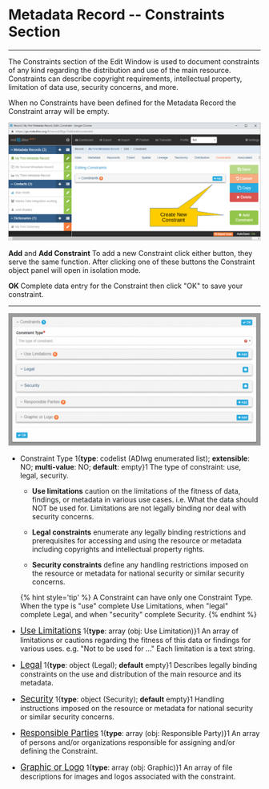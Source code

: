 # Metadata Record -- Constraints Section
---

The <span class="md-section">Constraints</span> section of the <span class="md-window">Edit Window</span> is used to document constraints of any kind regarding the distribution and use of the main resource.  Constraints can describe copyright requirements, intellectual property, limitation of data use, security concerns, and more.   

When no <span class="md-panel">Constraints</span> have been defined for the <span class="md-panel">Metadata Record</span> the <span class="md-panel">Constraint</span> array will be empty.

![Constraints Section with no Constraints Defined](/assets/reference/edit-objects/metadata/constraint/constraint-start.png)

<strong class="btn btn-info btn-xs"> <i class="fa fa-plus"> </i> Add</strong> and <strong class="btn btn-success btn-xs"> <i class="fa fa-plus"> </i> Add Constraint</strong>  To add a new <span class="md-panel">Constraint</span> click either button, they serve the same function.  After clicking one of these buttons the <span class="md-panel">Constraint</span> object panel will open in isolation mode. 
  
<strong class="btn btn-info btn-xs"> <i class="fa fa-check"> </i> OK </strong> Complete data entry for the <span class="md-panel">Constraint</span> then click "OK" to save your constraint.

---

![Constraint Edit Window](/assets/reference/edit-objects/metadata/constraint/constraint-panel.png)

* <span class="md-element">Constraint Type</span> <i class="fa fa-asterisk required" title="Required"></i> 1{**type**: codelist (ADIwg enumerated list); **extensible**: NO; **multi-value**: NO; **default**: empty}1  The type of constraint: use, legal, security.  

  * **Use limitations** caution on the limitations of the fitness of data, findings, or metadata in various use cases.  i.e. What the data should NOT be used for.  Limitations are not legally binding nor deal with security concerns.
  
  * **Legal constraints** enumerate any legally binding restrictions and prerequisites for accessing and using the resource or metadata including copyrights and intellectual property rights.
  
  * **Security constraints** define any handling restrictions imposed on the resource or metadata for national security or similar security concerns.

  {% hint style='tip' %}
  A <span class="md-panel">Constraint</span> can have only one <span class="md-element">Constraint Type</span>.  When the type is "use" complete <span class="md-panel">Use Limitations</span>, when "legal" complete <span class="md-panel">Legal</span>, and when "security" complete <span class="md-panel">Security</span>. 
  {% endhint %}

* [<span class="md-panel" style="font-size: larger">Use Limitations</span>](useLimitation-panel.md) 1{**type**: array (obj: <span class="md-panel">Use Limitation</span>)}1  An array of limitations or cautions regarding the fitness of this data or findings for various uses.  e.g. "Not to be used for ..."  Each limitation is a text string.

* [<span class="md-panel" style="font-size: larger">Legal</span>](legal-panel.md) 1{**type**: object (<span class="md-panel">Legal</span>); **default** empty}1  Describes legally binding constraints on the use and distribution of the main resource and its metadata.

* [<span class="md-panel" style="font-size: larger">Security</span>](security-panel.md) 1{**type**: object (<span class="md-panel">Security</span>); **default** empty}1  Handling instructions imposed on the resource or metadata for national security or similar security concerns. 

* [<span class="md-panel" style="font-size: larger">Responsible Parties</span>](responsibleParty-panel.md) 1{**type**: array (<span class="md-panel">obj: Responsible Party</span>)}1  An array of persons and/or organizations responsible for assigning and/or defining the <span class="md-panel">Constraint</span>.

* [<span class="md-panel" style="font-size: larger">Graphic or Logo</span>](graphic-panel.md) 1{**type**: array (<span class="md-panel">obj: Graphic</span>)}1  An array of file descriptions for images and logos associated with the constraint.
